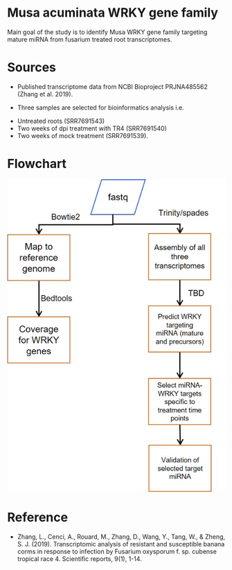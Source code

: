 
# Musa acuminata WRKY gene family 

<!-- badges: start -->
<!-- badges: end -->

Main goal of the study is to identify Musa WRKY gene family targeting mature miRNA from fusarium treated root transcriptomes. 

# Sources

* Published transcriptome data from NCBI Bioproject PRJNA485562 (Zhang et al. 2019). 

* Three samples are selected for bioinformatics analysis i.e. 
- Untreated roots (SRR7691543)
- Two weeks of dpi treatment with TR4 (SRR7691540)
- Two weeks of mock treatment (SRR7691539). 

# Flowchart

![Workflow for Musa transcriptome analysis](figures/Workflow.jpg)


# Reference

* Zhang, L., Cenci, A., Rouard, M., Zhang, D., Wang, Y., Tang, W., & Zheng, S. J. (2019). 
  Transcriptomic analysis of resistant and susceptible banana corms in response to infection by Fusarium oxysporum f. sp. cubense tropical race 4.
  Scientific reports, 9(1), 1-14.



